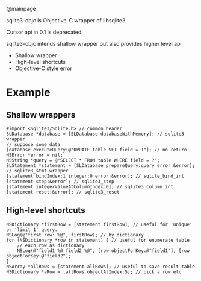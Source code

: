 
@mainpage

sqlite3-objc is Objective-C wrapper of libsqlite3

Cursor api in 0.1 is deprecated.

sqlite3-objc intends shallow wrapper but also provides higher level api

  * Shallow wrapper
  * High-level shortcuts
  * Objective-C style error

# Example
## Shallow wrappers

    #import <Sqlite3/Sqlite.h> // common header
    SLDatabase *database = [SLDatabase databaseWithMemory]; // sqlite3 wrapper
    // suppose some data
    [database executeQuery:@"UPDATE table SET field = 1"]; // no return!
    NSError *error = nil;
    NSString *query = @"SELECT * FROM table WHERE field = ?";
    SLStatement *statement = [SLDatabase prepareQuery:query error:&error]; // sqlite3_stmt wrapper
    [statement bindIndex:1 integer:0 error:&error]; // sqlite_bind_int
    [statement step:&error]; // sqlite3_step
    [statement integerValueAtColumnIndex:0]; // sqlite3_column_int
    [statement reset:&error]; // sqlite3_reset
    
## High-level shortcuts

    NSDictionary *firstRow = [statement firstRow]; // useful for 'unique' or 'limit 1' query.
    NSLog(@"first row: %@", firstRow); // by dictionary
    for (NSDictionary *row in statement) { // useful for enumerate table
        // each row as dictionary
        NSLog(@"field1 %@ field2 %@", [row objectForKey:@"field1"], [row objectForKey:@"field2");
    }
    NSArray *allRows = [statement allRows]; // useful to save result table
    NSDictionary *aRow = [allRows objectAtIndex:5]; // pick a row etc
